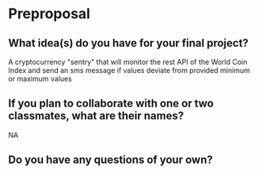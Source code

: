 # Preproposal

## What idea(s) do you have for your final project?

A cryptocurrency "sentry" that will monitor the rest API of the World Coin Index and send an sms message if values deviate from provided minimum or maximum values

## If you plan to collaborate with one or two classmates, what are their names?

NA

## Do you have any questions of your own?


